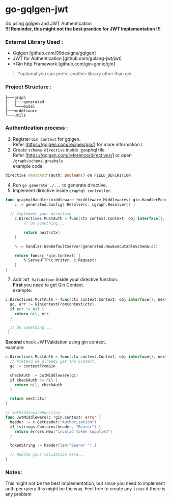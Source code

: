# go-gqlgen-jwt
Go using gqlgen and JWT Authentication\
**!!! Reminder, this might not the best practice for JWT Implementation !!!**

### External Library Used :
- Gqlgen [github.com/99designs/gqlgen]
- JWT for Authentication [github.com/golang-jwt/jwt]
- *Gin http Framework [github.com/gin-gonic/gin]

> *optional
> you can prefer another library other than gin

### Project Structure :
```
├───graph
│   ├───generated
│   └───model
├───middleware
└───utils
```

### Authentication process :
1. Register `Gin Context` for gqlgen.\
Refer [https://gqlgen.com/recipes/gin/] for more information.\
2. Create `schema directive` inside .graphql file.\
Refer [https://gqlgen.com/reference/directives/] or open `/graph/schema.graphqls`\
example code:
```graphql
directive @mustAuth(auth: Boolean!) on FIELD_DEFINITION
```
4. Run `go generate ./...` to generate directive.
5. Implement directive inside `graphql controller`.
```go
func graphqlHandler(middleware *middleware.Middlewares) gin.HandlerFunc {
	c := generated.Config{ Resolvers: &graph.Resolver{} }
  
  // Implement your directive
	c.Directives.MustAuth = func(ctx context.Context, obj interface{}, next graphql.Resolver, auth bool) (res interface{}, err error) {
		// Do something...

		return next(ctx)
	}

	h := handler.NewDefaultServer(generated.NewExecutableSchema(c))

	return func(c *gin.Context) {
		h.ServeHTTP(c.Writer, c.Request)
	}
}
```
7. Add `JWT Validation` inside your directive function.\
**First** you need to get Gin Context.\
example: 
```go
c.Directives.MustAuth = func(ctx context.Context, obj interface{}, next graphql.Resolver, auth bool) (res interface{}, err error) {
  gc, err := GinContextFromContext(ctx)
  if err != nil {
    return nil, err
  }

  // Do something...
 }
```
**Second** check JWTValidation using gin context.\
example:
```go
c.Directives.MustAuth = func(ctx context.Context, obj interface{}, next graphql.Resolver, auth bool) (res interface{}, err error) {
  // Pretend we already get the context.
  gc := contextFromGin

  checkAuth := JwtMiddleware(gc)
  if checkAuth != nil {
    return nil, checkAuth
  }

  return next(ctx)
}

// JwtMiddlewareFunction
func JwtMiddleware(c *gin.Context) error {
  header := c.GetHeader("Authorization")
  if !strings.Contains(header, "Bearer") {
    return errors.New("invalid token supplied")
  }

  tokenString := header[len("Bearer "):]	

  // Handle your validation here... 
}
```
### Notes:
This might not be the best implementation, but since you need to implement auth per query this might be the way.
Feel free to create any `issue` if there is any problem
